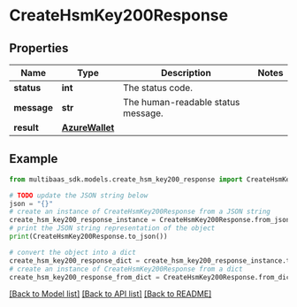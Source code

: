 # CreateHsmKey200Response


## Properties

Name | Type | Description | Notes
------------ | ------------- | ------------- | -------------
**status** | **int** | The status code. | 
**message** | **str** | The human-readable status message. | 
**result** | [**AzureWallet**](AzureWallet.md) |  | 

## Example

```python
from multibaas_sdk.models.create_hsm_key200_response import CreateHsmKey200Response

# TODO update the JSON string below
json = "{}"
# create an instance of CreateHsmKey200Response from a JSON string
create_hsm_key200_response_instance = CreateHsmKey200Response.from_json(json)
# print the JSON string representation of the object
print(CreateHsmKey200Response.to_json())

# convert the object into a dict
create_hsm_key200_response_dict = create_hsm_key200_response_instance.to_dict()
# create an instance of CreateHsmKey200Response from a dict
create_hsm_key200_response_from_dict = CreateHsmKey200Response.from_dict(create_hsm_key200_response_dict)
```
[[Back to Model list]](../README.md#documentation-for-models) [[Back to API list]](../README.md#documentation-for-api-endpoints) [[Back to README]](../README.md)


